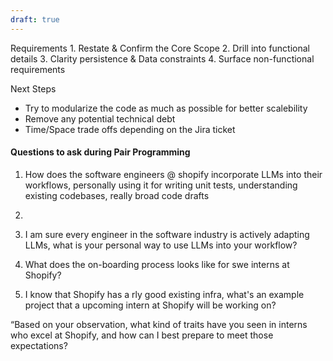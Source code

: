 ```yaml
---
draft: true
---
```


Requirements
	1. Restate & Confirm the Core Scope
	2. Drill into functional details
	3. Clarity persistence & Data constraints
	4. Surface non-functional requirements

Next Steps
- Try to modularize the code as much as possible for better scalebility
- Remove any potential technical debt
- Time/Space trade offs depending on the Jira ticket



















#### Questions to ask during Pair Programming

1. How does the software engineers @ shopify  incorporate LLMs into their workflows, personally using it for writing unit tests, understanding existing codebases, really broad code drafts
2. 
3. I am sure every engineer in the software industry is actively adapting LLMs, what is your personal way to use LLMs into your workflow?


4. What does the on-boarding process looks like for swe interns at Shopify?

5. I know that Shopify has a rly good existing infra, what's an example project that a upcoming intern at Shopify will be working on?


“Based on your observation, what kind of traits have you seen in interns who excel at Shopify, and how can I best prepare to meet those expectations?

	